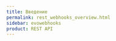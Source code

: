 ```yaml
---
title: Введение
permalink: rest_webhooks_overview.html
sidebar: evowebhooks
product: REST API
---
```

